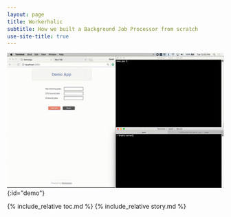 ```yaml
---
layout: page
title: Workerholic
subtitle: How we built a Background Job Processor from scratch
use-site-title: true
---
```


![demo_workerholic](img/demo_workerholic_0.gif){:id="demo"}

{% include_relative toc.md %}
{% include_relative story.md %}
